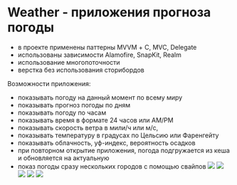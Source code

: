 # Weather - приложения прогноза погоды

- в проекте применены паттерны MVVM + С, MVC, Delegate
- использованы зависимости Alamofire, SnapKit, Realm
- использование многопоточности
- верстка без использования сторибордов

Возможности приложения:
- показывать погоду на данный момент по всему миру
- показывать прогноз погоды по дням
- показывать погоду по часам
- показывать время в формате 24 часов или AM/PM
- показывать скорость ветра в мили/ч или м/с, 
- показывать температуру в градусах по Цельсию или Фаренгейту
- показывать облачность, уф-индекс, вероятность осадков
- при повторном открытие приложения, погода подгружается из кеша и обновляется на актуальную
- показ погоды сразу нескольких городов с помощью свайпов
![](file:///Users/Shared/Swift/Weather/screenshots/Simulator%20Screenshot%20-%20iPhone%2014%20Pro%20Max%20-%202023-09-08%20at%2016.36.42.png)
![](file:///Users/Shared/Swift/Weather/screenshots/Simulator%20Screenshot%20-%20iPhone%2014%20Pro%20Max%20-%202023-09-08%20at%2016.37.11.png)
![](file:///Users/Shared/Swift/Weather/screenshots/Simulator%20Screenshot%20-%20iPhone%2014%20Pro%20Max%20-%202023-09-08%20at%2016.37.24.png)
![](file:///Users/Shared/Swift/Weather/screenshots/Simulator%20Screenshot%20-%20iPhone%2014%20Pro%20Max%20-%202023-09-08%20at%2016.38.45.png)
![](file:///Users/Shared/Swift/Weather/screenshots/Simulator%20Screenshot%20-%20iPhone%2014%20Pro%20Max%20-%202023-09-08%20at%2016.39.31.png)




